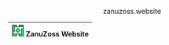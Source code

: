 <p align="center">zanuzoss.website</p>

| <img src="Media/logo.png" margin-top="20px" width="25px"> ZanuZoss Website |
|----------------------------------|
